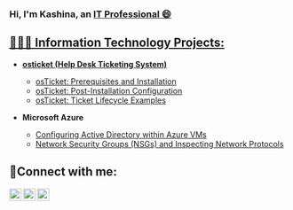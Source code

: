 ### Hi, I'm Kashina, an <a href="https://www.linkedin.com/in/kashina-wilson-737843256/">IT Professional 😄

  <h2>👩‍💻💬 Information Technology Projects:</h2>

  - <b>osticket (Help Desk Ticketing System)</b>
    
    - [osTicket: Prerequisites and Installation](https://github.com/shina901memphisIT/osticket-prereqs)
    - [osTicket: Post-Installation Configuration](https://github.com/shina901memphisIT/post-install-config)
    - [osTicket: Ticket Lifecycle Examples](https://github.com/shina901memphisIT/ticket-lifecycle)
  - <b>Microsoft Azure</b>
    - [Configuring Active Directory within Azure VMs](https://github.com/shina901memphisIT/configure-ad)
    - [Network Security Groups (NSGs) and Inspecting Network Protocols](https://github.com/shina901memphisIT/azure-network-protocols)
  
  <h2>🤳Connect with me:</h2>
  
  [<img align="left" alt="kashina | Twitter" width="22px" src="https://cdn.jsdelivr.net/npm/simple-icons@v3/icons/twitter.svg"/>][twitter]
  [<img align="left" alt="kashina | LinkedIn" width="22px" src="https://cdn.jsdelivr.net/npm/simple-icons@v3/icons/linkedin.svg"/>][linkedin]
  [<img align="left" alt="kashina | Instagram" width="22px" src="https://cdn.jsdelivr.net/npm/simple-icons@v3/icons/instagram.svg"/>][instagram]

  [twitter]: https://twitter.com/kashina
  [instagram]: https://www.instagram.com/it_kashina/?next=%2F
  [linkedin]: https://www.linkedin.com/in/kashina-wilson-737843256/
